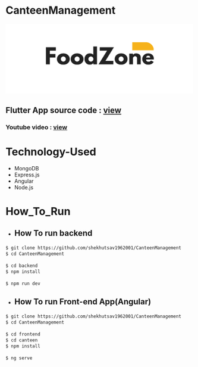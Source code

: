 # CanteenManagement
![alt text](/logo.png)

<h2> Flutter App source code : <a href="https://github.com/shekhutsav1962001/canteenApp">view</a></h2> 

<h3> Youtube video : <a href="https://youtu.be/iA74WKpVODI">view</a></h3> 

# Technology-Used

- MongoDB
- Express.js
- Angular
- Node.js


# How_To_Run

- ## How To run backend 

```
$ git clone https://github.com/shekhutsav1962001/CanteenManagement
$ cd CanteenManagement

$ cd backend
$ npm install

$ npm run dev
```

- ## How To run Front-end App(Angular)

```
$ git clone https://github.com/shekhutsav1962001/CanteenManagement
$ cd CanteenManagement

$ cd frontend
$ cd canteen
$ npm install

$ ng serve 
```
